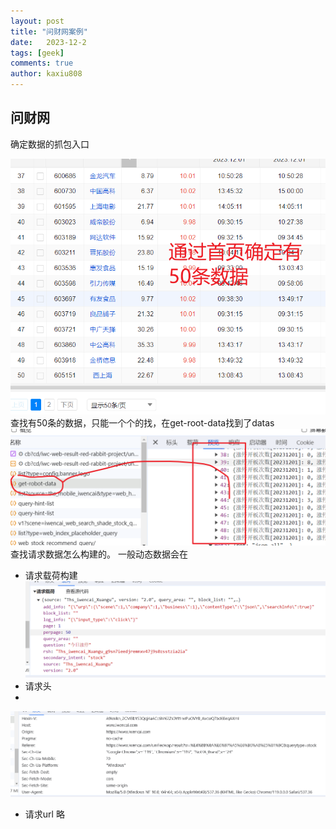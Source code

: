 ```yaml
---
layout: post
title: "问财网案例"
date:   2023-12-2
tags: [geek]
comments: true
author: kaxiu808  
---
```


## 问财网

确定数据的抓包入口

![输入图片说明](/imgs/2023-12-02/IFbtyaHBPXB1uiDU.png)
查找有50条的数据，只能一个个的找，在get-root-data找到了datas
![get_datas](/imgs/2023-12-02/zo7pSraejCSE5L8M.png)
查找请求数据怎么构建的。
一般动态数据会在
- 请求载荷构建
![输入图片说明](/imgs/2023-12-03/qwpMO6IF5YDuN6MV.png)
- 请求头
-
![输入图片说明](/imgs/2023-12-03/U4op01EgTkpc82jx.png)


- 请求url
略

<!--stackedit_data:
eyJoaXN0b3J5IjpbMTk1Mzg1OTA2NywtMTEwMTU3ODA3NSwxMT
M2NzUyNzEzLC0xMDAxMDcyMTczXX0=
-->
